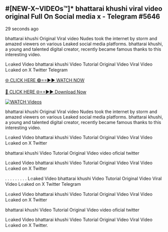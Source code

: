 ## #[NEW-X~VIDEOs™]* bhattarai khushi viral video original Full On Social media x  - Telegram #5646

29 seconds ago

bhattarai khushi Original Viral video Nudes took the internet by storm and amazed viewers on various Leaked social media platforms. bhattarai khushi, a young and talented digital creator, recently became famous thanks to this interesting video.

L𝚎aked Video bhattarai khushi Video Tutorial Original Video Viral Video L𝚎aked on X Twitter Telegram

[🌐 CLICK HERE 🟢==►► WATCH NOW](https://wtach.club/leakvideo/?n=github)

[🔴 CLICK HERE 🌐==►► Download Now](https://wtach.club/leakvideo/?n=github)

[![WATCH Videos](https://i.imgur.com/dJHk4Zq.gif)](https://wtach.club/leakvideo/?n=github)

bhattarai khushi Original Viral video Nudes took the internet by storm and amazed viewers on various Leaked social media platforms. bhattarai khushi, a young and talented digital creator, recently became famous thanks to this interesting video.

L𝚎aked Video bhattarai khushi Video Tutorial Original Video Viral Video L𝚎aked on X Twitter

bhattarai khushi Video Tutorial Original Video video oficial twitter

L𝚎aked Video bhattarai khushi Video Tutorial Original Video Viral Video L𝚎aked on X Twitter

. . . . . . . . . L𝚎aked Video bhattarai khushi Video Tutorial Original Video Viral Video L𝚎aked on X Twitter Telegram

L𝚎aked Video bhattarai khushi Video Tutorial Original Video Viral Video L𝚎aked on X Twitter

bhattarai khushi Video Tutorial Original Video video oficial twitter

L𝚎aked Video bhattarai khushi Video Tutorial Original Video Viral Video L𝚎aked on X Twitter.